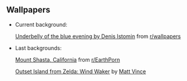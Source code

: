 ## Wallpapers 

- Current background:

    [Underbelly of the blue evening by Denis Istomin](https://www.reddit.com/r/wallpapers/comments/o6bp96/underbelly_of_the_blue_evening_denis_istomin/) from [r/wallpapers](https://www.reddit.com/r/wallpapers/)

- Last backgrounds:

    [Mount Shasta, California](https://www.reddit.com/r/EarthPorn/comments/nphtia/mount_shasta_california_6049_4033_oc/) from [r/EarthPorn](https://www.reddit.com/r/EarthPorn/)
    
    [Outset Island from Zelda: Wind Waker](https://www.mattvince.com/product/zelda-wind-waker-wallpaper-4-pack/) by [Matt Vince](https://www.mattvince.com/)
